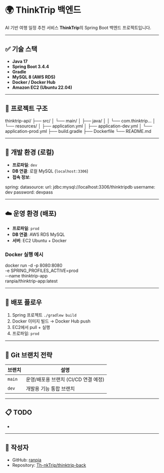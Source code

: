 # 🌍 ThinkTrip 백엔드

AI 기반 여행 일정 추천 서비스 **ThinkTrip**의 Spring Boot 백엔드 프로젝트입니다.

---

## ✅ 기술 스택

- **Java 17**
- **Spring Boot 3.4.4**
- **Gradle**
- **MySQL 8 (AWS RDS)**
- **Docker / Docker Hub**
- **Amazon EC2 (Ubuntu 22.04)**

---

## 📁 프로젝트 구조

thinktrip-api/
├── src/
│   └── main/
│       ├── java/
│       │   └── com.thinktrip...
│       └── resources/
│           ├── application.yml
│           ├── application-dev.yml
│           └── application-prod.yml
├── build.gradle
├── Dockerfile
└── README.md

---

## 🧪 개발 환경 (로컬)

- **프로파일**: `dev`
- **DB 연결**: 로컬 MySQL (`localhost:3306`)
- **접속 정보**:

spring:
  datasource:
    url: jdbc:mysql://localhost:3306/thinktripdb
    username: dev
    password: devpass

---

## ☁️ 운영 환경 (배포)

- **프로파일**: `prod`
- **DB 연결**: AWS RDS MySQL
- **서버**: EC2 Ubuntu + Docker

### Docker 실행 예시

docker run -d -p 8080:8080 \
  -e SPRING_PROFILES_ACTIVE=prod \
  --name thinktrip-app \
  ranpia/thinktrip-app:latest

---

## 🚀 배포 플로우

1. Spring 프로젝트 `./gradlew build`
2. Docker 이미지 빌드 → Docker Hub push
3. EC2에서 pull + 실행
4. 프로파일: `prod`

---

## 📌 Git 브랜치 전략

| 브랜치 | 설명                     |
|--------|--------------------------|
| `main` | 운영/배포용 브랜치 (CI/CD 연결 예정) |
| `dev`  | 개발용 기능 통합 브랜치            |

---

## 📋 TODO

- 

---

## 🙌 작성자

- GitHub: [ranpia](https://github.com/ranpia)
- Repository: [Th-nkTrip/thinktrip-back](https://github.com/Th-nkTrip/thinktrip-back)
